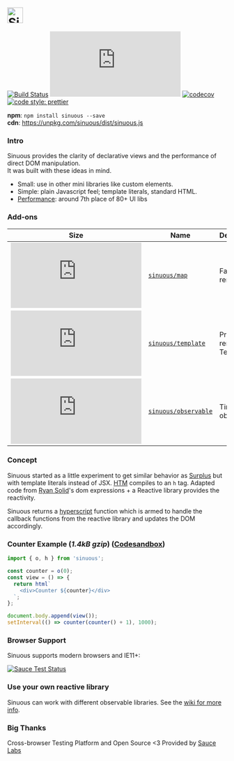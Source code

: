 # <a href="https://github.com/luwes/sinuous"><img src="https://raw.githubusercontent.com/luwes/sinuous/master/media/sinuous-logo.svg?sanitize=true" height="36" alt="Sinuous" /></a>

[![Build Status](https://img.shields.io/travis/luwes/sinuous/master.svg?style=flat-square&label=Travis+CI)](https://travis-ci.org/luwes/sinuous)
![Badge size](https://img.badgesize.io/https://unpkg.com/sinuous/dist/sinuous.min.js?compression=gzip&label=gzip&style=flat-square&v=1)
[![codecov](https://img.shields.io/codecov/c/github/luwes/sinuous.svg?style=flat-square)](https://codecov.io/gh/luwes/sinuous)
[![code style: prettier](https://img.shields.io/badge/code_style-prettier-ff69b4.svg?style=flat-square)](https://github.com/prettier/prettier)

**npm**: `npm install sinuous --save`  
**cdn**: https://unpkg.com/sinuous/dist/sinuous.js

### Intro

Sinuous provides the clarity of declarative views and the performance of direct DOM manipulation.  
It was built with these ideas in mind.

- Small: use in other mini libraries like custom elements.
- Simple: plain Javascript feel; template literals, standard HTML.
- [Performance](https://rawgit.com/krausest/js-framework-benchmark/master/webdriver-ts-results/table.html): around 7th place of 80+ UI libs

### Add-ons

| Size                                                                                                                                              | Name                                                  | Description           |
| ------------------------------------------------------------------------------------------------------------------------------------------------- | ----------------------------------------------------- | --------------------- |
| ![Badge size](https://img.badgesize.io/https://unpkg.com/sinuous/map/dist/map.min.js?compression=gzip&label=gzip&style=flat-square&v=1)           | [`sinuous/map`](./packages/sinuous/map)               | Fast list renderer    |
| ![Badge size](https://img.badgesize.io/https://unpkg.com/sinuous/template/dist/template.min.js?compression=gzip&label=gzip&style=flat-square)     | [`sinuous/template`](./packages/sinuous/template)     | Pre-rendered Template |
| ![Badge size](https://img.badgesize.io/https://unpkg.com/sinuous/observable/dist/observable.min.js?compression=gzip&label=gzip&style=flat-square) | [`sinuous/observable`](./packages/sinuous/observable) | Tiny observable       |

### Concept

Sinuous started as a little experiment to get similar behavior as [Surplus](https://github.com/adamhaile/surplus) but with template literals instead of JSX.
[HTM](https://github.com/developit/htm) compiles to an `h` tag. Adapted code from [Ryan Solid](https://github.com/ryansolid/babel-plugin-jsx-dom-expressions)'s dom expressions + a Reactive library provides the reactivity.

Sinuous returns a [hyperscript](https://github.com/hyperhype/hyperscript) function which is armed to handle the callback functions from the reactive library and updates the DOM accordingly.

### Counter Example (_1.4kB gzip_) ([Codesandbox](https://codesandbox.io/s/sinuous-counter-z6k71))

```js
import { o, h } from 'sinuous';

const counter = o(0);
const view = () => {
  return html`
    <div>Counter ${counter}</div>
  `;
};

document.body.append(view());
setInterval(() => counter(counter() + 1), 1000);
```

### Browser Support

Sinuous supports modern browsers and IE11+:

[![Sauce Test Status](https://saucelabs.com/browser-matrix/sinuous.svg)](https://saucelabs.com/u/sinuous)

### Use your own reactive library

Sinuous can work with different observable libraries. See the [wiki for more info](https://github.com/luwes/sinuous/wiki/Choose-your-own-reactive-library).

### Big Thanks

Cross-browser Testing Platform and Open Source <3 Provided by [Sauce Labs][homepage]

[homepage]: https://saucelabs.com
